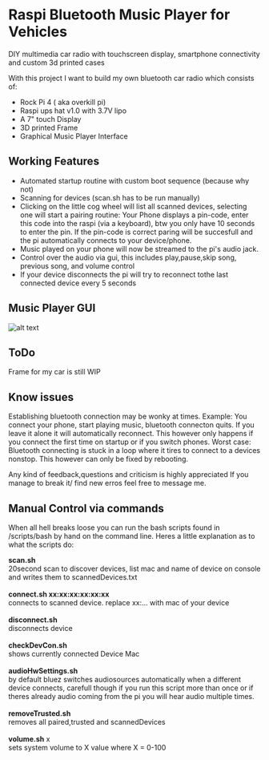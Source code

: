 # Raspi Bluetooth Music Player for Vehicles
DIY multimedia car radio with touchscreen display, smartphone connectivity and custom 3d printed cases

With this project I want to build my own bluetooth car radio which consists of:
 - Rock Pi 4 ( aka overkill pi)
 - Raspi ups hat v1.0 with 3.7V lipo 
 - A 7" touch Display
 - 3D printed Frame
 - Graphical Music Player Interface 

## Working Features
- Automated startup routine with custom boot sequence (because why not)
- Scanning for devices (scan.sh has to be run manually)
- Clicking on the little cog wheel will list all scanned devices, selecting one will start a pairing routine: Your Phone displays a pin-code, enter this code into the raspi (via a keyboard), btw you only have 10 seconds to enter the pin. If the pin-code is correct paring will be succesfull and the pi automatically connects to your device/phone.
- Music played on your phone will now be streamed to the pi's audio jack.
- Control over the audio via gui, this includes play,pause,skip song, previous song, and volume control
- If your device disconnects the pi will try to reconnect tothe last connected device every 5 seconds


## Music Player GUI
![alt text](https://raw.githubusercontent.com/Roggerson/radio/master/tmp/Screenshot.png)

## ToDo
Frame for my car is still WIP

## Know issues
Establishing bluetooth connection may be wonky at times. 
Example: You connect your phone, start playing music, bluetooth connecton quits. If you leave it alone it will automatically reconnect. This however only happens if you connect the first time on startup or if you switch phones.
Worst case: Bluetooth connecting is stuck in a loop where it tires to connect to a devices nonstop. This however can only be fixed by rebooting.

Any kind of feedback,questions and criticism is highly appreciated
If you manage to break it/ find new erros feel free to message me.

## Manual Control via commands
When all hell breaks loose you can run the bash scripts found in /scripts/bash by hand on the command line. Heres a little explanation as to what the scripts do:

**scan.sh**<br />
20second scan to discover devices, list mac and name of device on console and writes them to scannedDevices.txt<br /><br />
**connect.sh xx:xx:xx:xx:xx:xx**<br />
connects to scanned device. replace xx:... with mac of your device<br /><br />
**disconnect.sh**<br />
disconnects device<br /><br />
**checkDevCon.sh**<br />
shows currently connected Device Mac<br /><br />
**audioHwSettings.sh**<br />
by default bluez switches audiosources automatically when a different device connects, carefull though if you run this script more than once or if theres already audio coming from the pi you will hear audio multiple times.<br /><br />
**removeTrusted.sh**<br />
removes all paired,trusted and scannedDevices<br /><br />
**volume.sh** x <br />
sets system volume to X value where X = 0-100 <br /><br />
